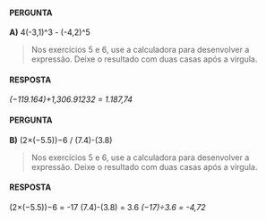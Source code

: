 #### PERGUNTA
**A)** 4(-3,1)^3 - (-4,2)^5

> Nos exercícios 5 e 6, use a calculadora para desenvolver a expressão. Deixe o resultado com duas casas após a virgula.

#### RESPOSTA
*(−119.164)+1,306.91232 = 1.187,74*

#### PERGUNTA
**B)** (2×(−5.5))−6 / (7.4)-(3.8)

> Nos exercícios 5 e 6, use a calculadora para desenvolver a expressão. Deixe o resultado com duas casas após a virgula.

#### RESPOSTA
(2×(−5.5))−6 = -17
(7.4)-(3.8) = 3.6
*(−17)÷3.6 = -4,72*
